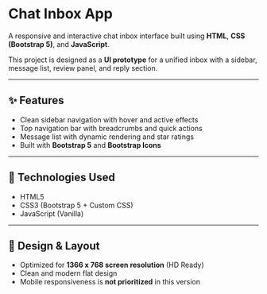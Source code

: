 # Chat Inbox App

A responsive and interactive chat inbox interface built using **HTML**, **CSS (Bootstrap 5)**, and **JavaScript**.

This project is designed as a **UI prototype** for a unified inbox with a sidebar, message list, review panel, and reply section.

---

## ✨ Features

- Clean sidebar navigation with hover and active effects
- Top navigation bar with breadcrumbs and quick actions
- Message list with dynamic rendering and star ratings
- Built with **Bootstrap 5** and **Bootstrap Icons**

---

## 🚀 Technologies Used

- HTML5
- CSS3 (Bootstrap 5 + Custom CSS)
- JavaScript (Vanilla)

---

## 📐 Design & Layout

- Optimized for **1366 x 768 screen resolution** (HD Ready)
- Clean and modern flat design
- Mobile responsiveness is **not prioritized** in this version

